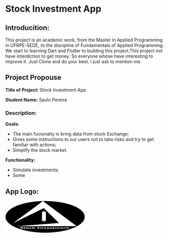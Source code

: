 # Stock Investment App

 ## Introducition:
This project is an academic work, from the Master in Applied Programming in UFRPE-SEDE, to the discipline of Fundamentals of Applied Programming. We start to learning Dart and Flutter to building this project.This project not have interdiction to get money. So everyone whose have interesting to improve it. Just Clone and do your best. I just ask to mention me. 

## Project Propouse
**Title of Project:** Stock Investment App<p></p>
**Student Name:** Saulo Pereira

### Description:
**Goals:**<p></p>
- The main fucionalty is bring data from stock Exchange;
- Gives some instructions to our users not to take risks and try to get familiar with actions;
- Simplify the stock market.

**Functionality:**<p></p>
- Simulate investments;
- Some

## App Logo:

<img src="/lib/img/Logo Stock Investment.png" alt="Stock Investment" style="height: 100px; width:250px;"/>